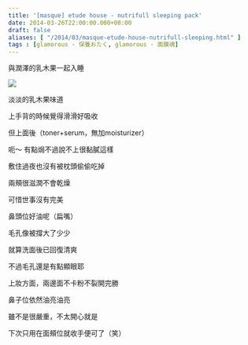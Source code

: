 ```yaml
---
title: '[masque] etude house - nutrifull sleeping pack'
date: 2014-03-26T22:00:00.000+08:00
draft: false
aliases: [ "/2014/03/masque-etude-house-nutrifull-sleeping.html" ]
tags : [glamorous - 保養おたく, glamorous - 面膜魂]
---
```


與潤澤的乳木果一起入睡  

[![](https://2.bp.blogspot.com/-pOf7lDhwntk/XDCyOTC0SvI/AAAAAAAAEQo/jgnD-TYEEb0QraGpjPCVPVZkyTsThkIrACLcBGAs/s640/71.jpg)](https://2.bp.blogspot.com/-pOf7lDhwntk/XDCyOTC0SvI/AAAAAAAAEQo/jgnD-TYEEb0QraGpjPCVPVZkyTsThkIrACLcBGAs/s1600/71.jpg)

淡淡的乳木果味道

上手背的時候覺得滑滑好吸收

但上面後（toner+serum，無加moisturizer）

呃～ 有點焗不過說不上很黏膩這樣

  

敷住過夜也沒有被枕頭偷偷吃掉

兩頰很滋潤不會乾燥

可惜世事沒有完美

鼻頭位好油呢（扁嘴）

毛孔像被撐大了少少

就算洗面後已回復清爽

不過毛孔還是有點顯眼耶

  

上妝方面，兩邊面不卡粉不裂開完勝

鼻子位依然油亮油亮

雖不是很嚴重，不太開心就是

下次只用在面頰位就收手便可了（笑）